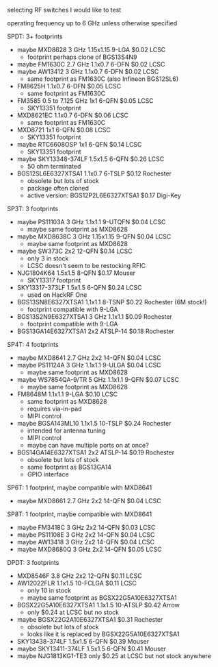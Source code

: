 selecting RF switches I would like to test

operating frequency up to 6 GHz unless otherwise specified

SPDT: 3+ footprints
  * maybe MXD8628 3 GHz 1.15x1.15 9-LGA $0.02 LCSC
    * footprint perhaps clone of BGS13S4N9
  * maybe FM1630C 2.7 GHz 1.1x0.7 6-DFN $0.02 LCSC
  * maybe AW13412 3 GHz 1.1x0.7 6-DFN $0.02 LCSC
    * same footprint as FM1630C (also Infineon BGS12SL6)
  * FM8625H 1.1x0.7 6-DFN $0.05 LCSC
    * same footprint as FM1630C
  * FM3585 0.5 to 7.125 GHz 1x1 6-QFN $0.05 LCSC
    * SKY13351 footprint
  * MXD8621EC 1.1x0.7 6-DFN $0.06 LCSC
    * same footprint as FM1630C
  * MXD8721 1x1 6-QFN $0.08 LCSC
    * SKY13351 footprint
  * maybe RTC6608OSP 1x1 6-QFN $0.14 LCSC
    * SKY13351 footprint
  * maybe SKY13348-374LF 1.5x1.5 6-QFN $0.26 LCSC
    * 50 ohm terminated
  * BGS12SL6E6327XTSA1 1.1x0.7 6-TSLP $0.12 Rochester
    * obsolete but lots of stock
    * package often cloned
    * active version: BGS12P2L6E6327XTSA1 $0.17 Digi-Key

SP3T: 3 footprints
  * maybe PS11103A 3 GHz 1.1x1.1 9-UTQFN $0.04 LCSC
    * maybe same footprint as MXD8628
  * maybe MXD8638C 3 GHz 1.15x1.15 9-QFN $0.04 LCSC
    * maybe same footprint as MXD8628
  * maybe SW373C 2x2 12-QFN $0.14 LCSC
    * only 3 in stock
    * LCSC doesn't seem to be restocking RFIC
  * NJG1804K64 1.5x1.5 8-QFN $0.17 Mouser
    * SKY13317 footprint
  * SKY13317-373LF 1.5x1.5 6-QFN $0.24 LCSC
    * used on HackRF One
  * BGS13SN8E6327XTSA1 1.1x1.1 8-TSNP $0.22 Rochester (6M stock!)
    * footprint compatible with 9-LGA
  * BGS13S2N9E6327XTSA1 3 GHz 1.1x1.1 $0.09 Rochester
    * footprint compatible with 9-LGA
  * BGS13GA14E6327XTSA1 2x2 ATSLP-14 $0.18 Rochester

SP4T: 4 footprints
  * maybe MXD8641 2.7 GHz 2x2 14-QFN $0.04 LCSC
  * maybe PS11124A 3 GHz 1.1x1.1 9-ULGA $0.04 LCSC
    * maybe same footprint as MXD8628
  * maybe WS7854QA-9/TR 5 GHz 1.1x1.1 9-QFN $0.07 LCSC
    * maybe same footprint as MXD8628
  * FM8648M 1.1x1.1 9-LGA $0.10 LCSC
    * same footprint as MXD8628
    * requires via-in-pad
    * MIPI control
  * maybe BGSA143ML10 1.1x1.5 10-TSLP $0.24 Rochester
    * intended for antenna tuning
    * MIPI control
    * maybe can have multiple ports on at once?
  * BGS14GA14E6327XTSA1 2x2 ATSLP-14 $0.19 Rochester
    * obsolete but lots of stock
    * same footprint as BGS13GA14
    * GPIO interface

SP6T: 1 footprint, maybe compatible with MXD8641
  * maybe MXD8661 2.7 GHz 2x2 14-QFN $0.04 LCSC

SP8T: 1 footprint, maybe compatible with MXD8641
  * maybe FM3418C 3 GHz 2x2 14-QFN $0.03 LCSC
  * maybe PS11108E 3 GHz 2x2 14-QFN $0.04 LCSC
  * maybe AW13418 3 GHz 2x2 14-QFN $0.04 LCSC
  * maybe MXD8680Q 3 GHz 2x2 14-QFN $0.05 LCSC

DPDT: 3 footprints
  * MXD8546F 3.8 GHz 2x2 12-QFN $0.11 LCSC
  * AW12022FLR 1.1x1.5 10-FCLGA  $0.11 LCSC
    * only 10 in stock
    * maybe same footprint as BGSX22G5A10E6327XTSA1
  * BGSX22G5A10E6327XTSA1 1.1x1.5 10-ATSLP $0.42 Arrow
    * only $0.24 at LCSC but no stock
  * maybe BGSX22G2A10E6327XTSA1 $0.31 Rochester
    * obsolete but lots of stock
    * looks like it is replaced by BGSX22G5A10E6327XTSA1
  * SKY13438-374LF 1.5x1.5 6-QFN $0.39 Mouser
  * maybe SKY13411-374LF 1.5x1.5 6-QFN $0.41 Mouser
  * maybe NJG1813KG1-TE3 only $0.25 at LCSC but not stock anywhere
